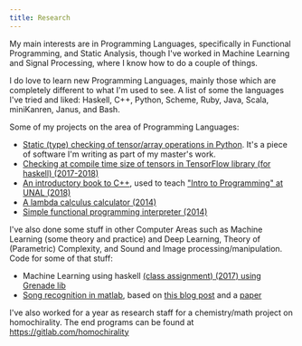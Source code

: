 ```yaml
---
title: Research
---
```


My main interests are in Programming Languages, specifically in Functional Programming,
and Static Analysis, though I've worked in Machine Learning and Signal Processing, where I
know how to do a couple of things.

I do love to learn new Programming Languages, mainly those which are completely different
to what I'm used to see. A list of some the languages I've tried and liked: Haskell, C++,
Python, Scheme, Ruby, Java, Scala, miniKanren, Janus, and Bash.

Some of my projects on the area of Programming Languages:

- [Static (type) checking of tensor/array operations in Python](https://github.com/helq/pytropos).
  It's a piece of software I'm writing as part of my master's work.
- [Checking at compile time size of tensors in TensorFlow library (for haskell) (2017-2018)][tensorflow-haskell-deptyped]
- [An introductory book to C++][cppler], used to teach ["Intro to Programming" at UNAL (2018)](/teaching/coding-2018-I)
- [A lambda calculus calculator (2014)](https://github.com/helq/simple-interpreter)
- [Simple functional programming interpreter (2014)](https://github.com/helq/simple-interpreter)

[tensorflow-haskell-deptyped]: https://github.com/helq/tensorflow-haskell-deptyped
[cppler]: https://github.com/helq/the-little-cppler-book

I've also done some stuff in other Computer Areas such as Machine Learning (some theory
and practice) and Deep Learning, Theory of (Parametric) Complexity, and Sound and Image
processing/manipulation. Code for some of that stuff:

- Machine Learning using haskell [(class assignment) (2017) using Grenade lib][mlwh1]
- [Song recognition in matlab][songrecognition], based on [this blog post][howshazam] and a [paper][shazampaper]
<!--TODO: Add reversible programming stuff (language and nns)-->

[mlwh1]: https://github.com/helq/haskell-binary-classification "Binary classification in Haskell"
[songrecognition]: https://github.com/helq/song_recognition_matlab
[howshazam]: https://laplacian.wordpress.com/2009/01/10/how-shazam-works/ "How shazam works"
[shazampaper]: http://www.ee.columbia.edu/~dpwe/papers/Wang03-shazam.pdf "An Industrial-Strength Search Algorithm"

I've also worked for a year as research staff for a chemistry/math project on
homochirality. The end programs can be found at <https://gitlab.com/homochirality>

<!--
   -You can look at more things I have done in these years on [my github repositories][github]
   -and in some (actually only one) entries on my [blog](/blog).
   -->

[github]: https://github.com/helq
